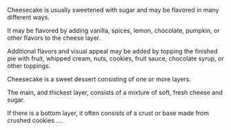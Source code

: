 Cheesecake is usually sweetened with sugar and may be flavored in many different ways. 

It may be flavored by adding vanilla, spices, lemon, chocolate, pumpkin, or other flavors to the cheese layer. 

Additional flavors and visual appeal may be added by topping the finished pie with fruit, whipped cream, nuts, cookies, fruit sauce, chocolate syrup, or other toppings.

Cheesecake is a sweet dessert consisting of one or more layers.

 The main, and thickest layer, consists of a mixture of soft, fresh cheese  and sugar. 

 If there is a bottom layer, it often consists of a crust or base made from crushed cookies ....

 